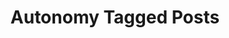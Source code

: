---
title: Autonomy Tagged Posts
layout: blog_by_tag
tag: autonomy
permalink: tag/autonomy/
exclude_from_search: true
---